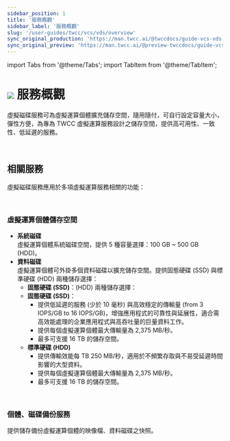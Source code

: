 ```yaml
---
sidebar_position: 1
title: '服務概觀'
sidebar_label: '服務概觀'
slug: '/user-guides/twcc/vcs/vds/overview'
sync_original_production: 'https://man.twcc.ai/@twccdocs/guide-vcs-vds-overview-zh' 
sync_original_preview: 'https://man.twcc.ai/@preview-twccdocs/guide-vcs-vds-overview-zh' 
---
```


import Tabs from '@theme/Tabs';
import TabItem from '@theme/TabItem';

# ![](https://cos.twcc.ai/SYS-MANUAL/uploads/upload_a62be3bdf4bc257526e95e16b063a777.png) 服務概觀
虛擬磁碟服務可為虛擬運算個體擴充儲存空間，隨用隨付，可自行設定容量大小，彈性方便，為專為 TWCC 虛擬運算服務設計之儲存空間，提供高可用性、一致性、低延遲的服務。

<br/>

## 相關服務

虛擬磁碟服務應用於多項虛擬運算服務相關的功能：

<br/>

### 虛擬運算個體儲存空間

- **系統磁碟**<br/>虛擬運算個體系統磁碟空間，提供 5 種容量選擇：100 GB ~ 500 GB (HDD)。
- **資料磁碟**<br/>虛擬運算個體可外掛多個資料磁碟以擴充儲存空間。提供固態硬碟 (SSD) 與標準硬碟 (HDD) 兩種儲存選擇：
    - **固態硬碟 (SSD)**：(HDD) 兩種儲存選擇：
    - **固態硬碟 (SSD)**：
        - 提供低延遲的服務 (少於 10 毫秒) 與高效穩定的傳輸量 (from 3 IOPS/GB to 16 IOPS/GB)，增強應用程式的可靠性與延展性，適合需高效能處理的企業應用程式與高吞吐量的巨量資料工作。
        - 提供每個虛擬運算個體最大傳輸量為 2,375 MB/秒。
        - 最多可支援 16 TB 的儲存空間。
    - **標準硬碟 (HDD)**
        - 提供傳輸效能每 TB 250 MB/秒，適用於不頻繁存取與不易受延遲時間影響的大型資料。
        - 提供每個虛擬運算個體最大傳輸量為 2,375 MB/秒。
        - 最多可支援 16 TB 的儲存空間。

<br/>

### 個體、磁碟備份服務

提供儲存備份虛擬運算個體的映像檔、資料磁碟之快照。

<br/>